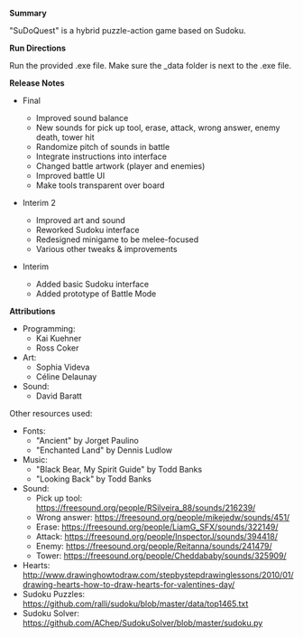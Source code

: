 **Summary**

"SuDoQuest" is a hybrid puzzle-action game based on Sudoku.

**Run Directions**

Run the provided .exe file. Make sure the _data folder is next to the .exe file.

**Release Notes**

- Final
  - Improved sound balance
  - New sounds for pick up tool, erase, attack, wrong answer, enemy death, tower hit
  - Randomize pitch of sounds in battle
  - Integrate instructions into interface
  - Changed battle artwork (player and enemies)
  - Improved battle UI
  - Make tools transparent over board

- Interim 2
  - Improved art and sound
  - Reworked Sudoku interface
  - Redesigned minigame to be melee-focused
  - Various other tweaks & improvements

- Interim
  - Added basic Sudoku interface
  - Added prototype of Battle Mode

**Attributions**

- Programming:
  - Kai Kuehner
  - Ross Coker
- Art:
  - Sophia Videva
  - Céline Delaunay
- Sound:
  - David Baratt

Other resources used:
- Fonts:
  - "Ancient" by Jorget Paulino
  - "Enchanted Land" by Dennis Ludlow
- Music:
  - "Black Bear, My Spirit Guide" by Todd Banks
  - "Looking Back" by Todd Banks
- Sound:
  - Pick up tool: https://freesound.org/people/RSilveira_88/sounds/216239/
  - Wrong answer: https://freesound.org/people/mikejedw/sounds/451/
  - Erase: https://freesound.org/people/LiamG_SFX/sounds/322149/
  - Attack: https://freesound.org/people/InspectorJ/sounds/394418/
  - Enemy: https://freesound.org/people/Reitanna/sounds/241479/
  - Tower: https://freesound.org/people/Cheddababy/sounds/325909/
- Hearts: http://www.drawinghowtodraw.com/stepbystepdrawinglessons/2010/01/drawing-hearts-how-to-draw-hearts-for-valentines-day/
- Sudoku Puzzles: https://github.com/ralli/sudoku/blob/master/data/top1465.txt
- Sudoku Solver: https://github.com/AChep/SudokuSolver/blob/master/sudoku.py
